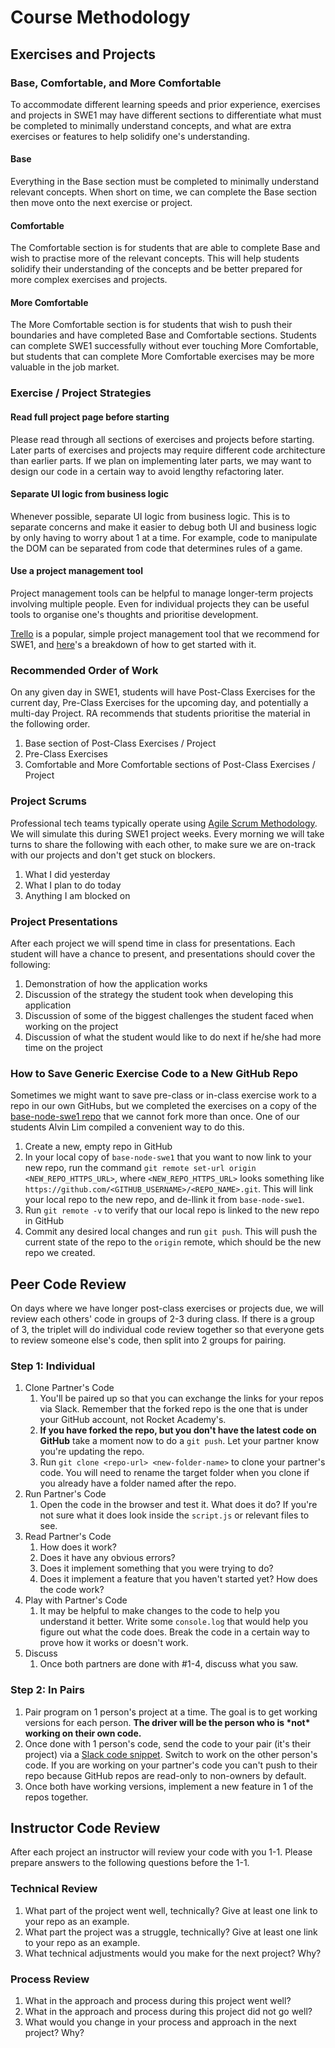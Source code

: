 # Course Methodology

## Exercises and Projects

### Base, Comfortable, and More Comfortable

To accommodate different learning speeds and prior experience, exercises and projects in SWE1 may have different sections to differentiate what must be completed to minimally understand concepts, and what are extra exercises or features to help solidify one's understanding.

#### Base

Everything in the Base section must be completed to minimally understand relevant concepts. When short on time, we can complete the Base section then move onto the next exercise or project.

#### Comfortable

The Comfortable section is for students that are able to complete Base and wish to practise more of the relevant concepts. This will help students solidify their understanding of the concepts and be better prepared for more complex exercises and projects.

#### More Comfortable

The More Comfortable section is for students that wish to push their boundaries and have completed Base and Comfortable sections. Students can complete SWE1 successfully without ever touching More Comfortable, but students that can complete More Comfortable exercises may be more valuable in the job market.

### Exercise / Project Strategies

#### Read full project page before starting

Please read through all sections of exercises and projects before starting. Later parts of exercises and projects may require different code architecture than earlier parts. If we plan on implementing later parts, we may want to design our code in a certain way to avoid lengthy refactoring later.

#### Separate UI logic from business logic

Whenever possible, separate UI logic from business logic. This is to separate concerns and make it easier to debug both UI and business logic by only having to worry about 1 at a time. For example, code to manipulate the DOM can be separated from code that determines rules of a game.

#### Use a project management tool

Project management tools can be helpful to manage longer-term projects involving multiple people. Even for individual projects they can be useful tools to organise one's thoughts and prioritise development.

[Trello](https://trello.com/) is a popular, simple project management tool that we recommend for SWE1, and [here](https://blog.trello.com/how-to-scrum-and-trello-for-teams-at-work)'s a breakdown of how to get started with it.

### Recommended Order of Work

On any given day in SWE1, students will have Post-Class Exercises for the current day, Pre-Class Exercises  for the upcoming day, and potentially a multi-day Project. RA recommends that students prioritise the material in the following order.

1. Base section of Post-Class Exercises / Project
2. Pre-Class Exercises
3. Comfortable and More Comfortable sections of Post-Class Exercises / Project

### Project Scrums

Professional tech teams typically operate using [Agile Scrum Methodology](https://www.atlassian.com/agile/scrum). We will simulate this during SWE1 project weeks. Every morning we will take turns to share the following with each other, to make sure we are on-track with our projects and don't get stuck on blockers.

1. What I did yesterday
2. What I plan to do today
3. Anything I am blocked on

### Project Presentations

After each project we will spend time in class for presentations. Each student will have a chance to present, and presentations should cover the following:

1. Demonstration of how the application works
2. Discussion of the strategy the student took when developing this application
3. Discussion of some of the biggest challenges the student faced when working on the project
4. Discussion of what the student would like to do next if he/she had more time on the project

### How to Save Generic Exercise Code to a New GitHub Repo

Sometimes we might want to save pre-class or in-class exercise work to a repo in our own GitHubs, but we completed the exercises on a copy of the [base-node-swe1 repo](https://github.com/rocketacademy/base-node-swe1) that we cannot fork more than once. One of our students Alvin Lim compiled a convenient way to do this.

1. Create a new, empty repo in GitHub
2. In your local copy of `base-node-swe1` that you want to now link to your new repo, run the command `git remote set-url origin <NEW_REPO_HTTPS_URL>`, where `<NEW_REPO_HTTPS_URL>` looks something like `https://github.com/<GITHUB_USERNAME>/<REPO_NAME>.git`. This will link your local repo to the new repo, and de-llink it from `base-node-swe1`.
3. Run `git remote -v` to verify that our local repo is linked to the new repo in GitHub
4. Commit any desired local changes and run `git push`. This will push the current state of the repo to the `origin` remote, which should be the new repo we created.

## Peer Code Review

On days where we have longer post-class exercises or projects due, we will review each others' code in groups of 2-3 during class. If there is a group of 3, the triplet will do individual code review together so that everyone gets to review someone else's code, then split into 2 groups for pairing.

### Step 1: Individual

1. Clone Partner's Code
   1. You'll be paired up so that you can exchange the links for your repos via Slack. Remember that the forked repo is the one that is under your GitHub account, not Rocket Academy's.
   2. **If you have forked the repo, but you don't have the latest code on GitHub** take a moment now to do a `git push`. Let your partner know you're updating the repo.
   3. Run `git clone <repo-url> <new-folder-name>` to clone your partner's code. You will need to rename the target folder when you clone if you already have a folder named after the repo.
2. Run Partner's Code
   1. Open the code in the browser and test it. What does it do? If you're not sure what it does look inside the `script.js` or relevant files to see.
3. Read Partner's Code
   1. How does it work?
   2. Does it have any obvious errors?
   3. Does it implement something that you were trying to do?
   4. Does it implement a feature that you haven't started yet? How does the code work?
4. Play with Partner's Code
   1. It may be helpful to make changes to the code to help you understand it better. Write some `console.log` that would help you figure out what the code does. Break the code in a certain way to prove how it works or doesn't work.
5. Discuss
   1. Once both partners are done with \#1-4, discuss what you saw.

### Step 2: In Pairs

1. Pair program on 1 person's project at a time. The goal is to get working versions for each person. **The driver will be the person who is \*not\* working on their own code.** 
2. Once done with 1 person's code, send the code to your pair \(it's their project\) via a [Slack code snippet](https://slack.com/intl/en-sg/slack-tips/share-code-snippets). Switch to work on the other person's code. If you are working on your partner's code you can't push to their repo because GitHub repos are read-only to non-owners by default.
3. Once both have working versions, implement a new feature in 1 of the repos together.

## Instructor Code Review

After each project an instructor will review your code with you 1-1. Please prepare answers to the following questions before the 1-1.

### Technical Review

1. What part of the project went well, technically? Give at least one link to your repo as an example.
2. What part the project was a struggle, technically? Give at least one link to your repo as an example.
3. What technical adjustments would you make for the next project? Why?

### Process Review

1. What in the approach and process during this project went well?
2. What in the approach and process during this project did not go well?
3. What would you change in your process and approach in the next project? Why?


